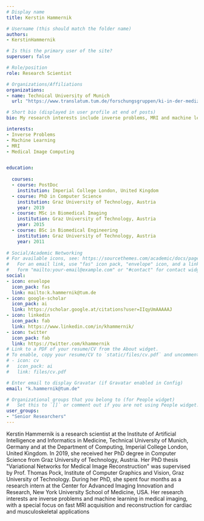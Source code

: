 ```yaml
---
# Display name
title: Kerstin Hammernik

# Username (this should match the folder name)
authors:
- KerstinHammernik

# Is this the primary user of the site?
superuser: false

# Role/position
role: Research Scientist

# Organizations/Affiliations
organizations:
- name: Technical University of Munich
  url: "https://www.translatum.tum.de/forschungsgruppen/ki-in-der-medizin/"

# Short bio (displayed in user profile at end of posts)
bio: My research interests include inverse problems, MRI and machine learning

interests:
- Inverse Problems
- Machine Learning
- MRI
- Medical Image Computing


education:
  
  courses:
  - course: PostDoc
    institution: Imperial College London, United Kingdom
  - course: PhD in Computer Science
    institution: Graz University of Technology, Austria
    year: 2019
  - course: MSc in Biomedical Imaging
    institution: Graz University of Technology, Austria
    year: 2015
  - course: BSc in Biomedical Engineering
    institution: Graz University of Technology, Austria
    year: 2011
  
# Social/Academic Networking
# For available icons, see: https://sourcethemes.com/academic/docs/page-builder/#icons
#   For an email link, use "fas" icon pack, "envelope" icon, and a link in the
#   form "mailto:your-email@example.com" or "#contact" for contact widget.
social:
- icon: envelope
  icon_pack: fas
  link: mailto:k.hammernik@tum.de
- icon: google-scholar
  icon_pack: ai
  link: https://scholar.google.at/citations?user=IIqyUmAAAAAJ
- icon: linkedin
  icon_pack: fab
  link: https://www.linkedin.com/in/khammernik/
- icon: twitter
  icon_pack: fab
  link: https://twitter.com/khammernik
# Link to a PDF of your resume/CV from the About widget.
# To enable, copy your resume/CV to `static/files/cv.pdf` and uncomment the lines below.
# - icon: cv
#   icon_pack: ai
#   link: files/cv.pdf

# Enter email to display Gravatar (if Gravatar enabled in Config)
email: "k.hammernik@tum.de"

# Organizational groups that you belong to (for People widget)
#   Set this to `[]` or comment out if you are not using People widget.
user_groups:
- "Senior Researchers"
---
```


Kerstin Hammernik is a research scientist at the Institute of Artificial Intelligence and Informatics in Medicine, Technical University of Munich, Germany and at the Department of Computing, Imperial College London, United Kingdom. In 2019, she received her PhD degree in Computer Science from Graz University of Technology, Austria. Her PhD thesis "Variational Networks for Medical Image Reconstruction" was supervised by Prof. Thomas Pock, Institute of Computer Graphics and Vision, Graz University of Technology. During her PhD, she spent four months as a research intern at the Center for Advanced Imaging Innovation and Research, New York University School of Medicine, USA. Her research interests are inverse problems and machine learning in medical imaging, with a special focus on fast MRI acquisition and reconstruction for cardiac and musculoskeletal applications